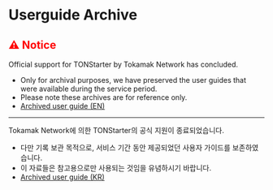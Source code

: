 # Userguide Archive
## <span style="color: red;">⚠️ Notice</span>

Official support for TONStarter by Tokamak Network has concluded.
* Only for archival purposes, we have preserved the user guides that were available during the service period.
* Please note these archives are for reference only.
* [Archived user guide (EN)](./userguide_archive/EN/table-of-contents.md)
---
Tokamak Network에 의한 TONStarter의 공식 지원이 종료되었습니다.
* 다만 기록 보관 목적으로, 서비스 기간 동안 제공되었던 사용자 가이드를 보존하였습니다.
* 이 자료들은 참고용으로만 사용되는 것임을 유념하시기 바랍니다.
* [Archived user guide (KR)](./userguide_archive/KR/table-of-contents.md)